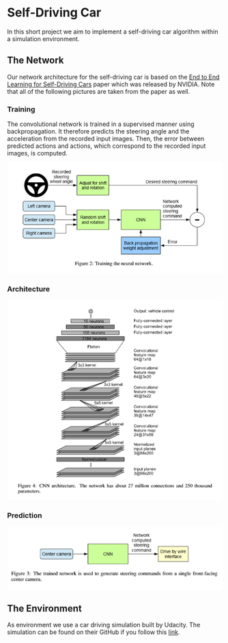 # Self-Driving Car
In this short project we aim to implement a self-driving car algorithm within a simulation environment.

## The Network
Our network architecture for the self-driving car is based on the [End to End Learning for Self-Driving Cars](https://arxiv.org/pdf/1604.07316.pdf "Link to Paper") paper which was released by NVIDIA. Note that all of the following pictures are taken from the paper as well.

### Training
The convolutional network is trained in a supervised manner using backpropagation. It therefore predicts the steering angle and the acceleration from the recorded input images. Then, the error between predicted actions and actions, which correspond to the recorded input images, is computed.

![Training](/img/training.PNG)

### Architecture

![Architecture](/img/net_architecture.png)

### Prediction

![Prediction](/img/prediction.png)

## The Environment
As environment we use a car driving simulation built by Udacity. The simulation can be found on their GitHub if you follow this [link](https://github.com/udacity/self-driving-car-sim "Link to GitHub").
